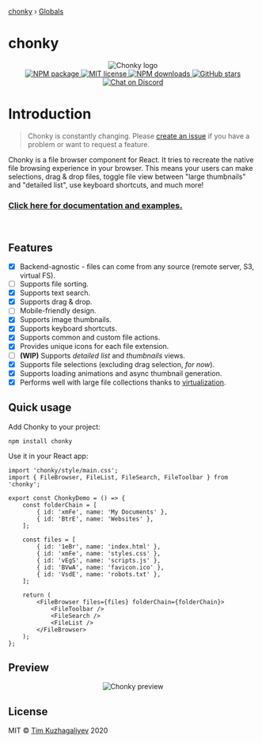 [chonky](README.md) › [Globals](globals.md)

# chonky

<p align="center">
  <img src="https://timbokz.github.io/Chonky/Chonky_clear.png" alt="Chonky logo">
  <br/>
  <a href="https://www.npmjs.com/package/chonky">
    <img alt="NPM package" src="https://img.shields.io/npm/v/chonky.svg">
  </a>
  <a href="https://tldrlegal.com/license/mit-license">
    <img alt="MIT license" src="https://img.shields.io/npm/l/chonky">
  </a>
  <a href="https://www.npmjs.com/package/chonky">
    <img alt="NPM downloads" src="https://img.shields.io/npm/dt/chonky">
  </a>
  <a href="https://github.com/TimboKZ/Chonky">
    <img alt="GitHub stars" src="https://img.shields.io/github/stars/TimboKZ/Chonky">
  </a>
  <a href="https://discord.gg/4HJaFn9">
    <img alt="Chat on Discord" src="https://img.shields.io/discord/696033621986770957?label=Chat%20on%20Discord" />
  </a>
</p>

# Introduction

> Chonky is constantly changing. Please [create an issue](https://github.com/TimboKZ/Chonky/issues)
> if you have a problem or want to request a feature.

Chonky is a file browser component for React. It tries to recreate the native file browsing experience in your browser.
This means your users can make selections, drag & drop files, toggle file view between "large thumbnails" and "detailed
list", use keyboard shortcuts, and much more!

### [Click here for documentation and examples.](https://timbokz.github.io/Chonky/)

<br />

## Features

-   [x] Backend-agnostic - files can come from any source (remote server, S3, virtual FS).
-   [ ] Supports file sorting.
-   [x] Supports text search.
-   [x] Supports drag & drop.
-   [ ] Mobile-friendly design.
-   [x] Supports image thumbnails.
-   [x] Supports keyboard shortcuts.
-   [x] Supports common and custom file actions.
-   [x] Provides unique icons for each file extension.
-   [ ] **(WIP)** Supports _detailed list_ and _thumbnails_ views.
-   [x] Supports file selections (excluding drag selection, _for now_).
-   [x] Supports loading animations and async thumbnail generation.
-   [x] Performs well with large file collections thanks to
        [virtualization](https://github.com/bvaughn/react-virtualized).

## Quick usage

Add Chonky to your project:

```shell
npm install chonky
```

Use it in your React app:

```tsx
import 'chonky/style/main.css';
import { FileBrowser, FileList, FileSearch, FileToolbar } from 'chonky';

export const ChonkyDemo = () => {
    const folderChain = [
        { id: 'xmFe', name: 'My Documents' },
        { id: 'BtrE', name: 'Websites' },
    ];

    const files = [
        { id: '1eBr', name: 'index.html' },
        { id: 'xmFe', name: 'styles.css' },
        { id: 'vEgS', name: 'scripts.js' },
        { id: 'BVwA', name: 'favicon.ico' },
        { id: 'VsdE', name: 'robots.txt' },
    ];

    return (
        <FileBrowser files={files} folderChain={folderChain}>
            <FileToolbar />
            <FileSearch />
            <FileList />
        </FileBrowser>
    );
};
```

## Preview

<p align="center">
  <img src="https://timbokz.github.io/Chonky/0.x/Chonky_preview.jpg" alt="Chonky preview">
</p>

## License

MIT © [Tim Kuzhagaliyev](https://github.com/TimboKZ) 2020
